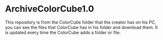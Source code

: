 # ArchiveColorCube1.0
This repository is from the ColorCube folder that the creator has on his PC, you can see the files that ColorCube has in his folder and download them. It is updated every time the ColorCube adds a folder or file.
